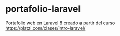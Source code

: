 # portafolio-laravel
Portafolio web en Laravel 8 creado a partir del curso https://platzi.com/clases/intro-laravel/
